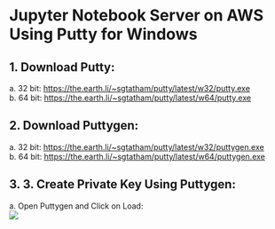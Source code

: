 # Jupyter Notebook Server on AWS Using Putty for Windows
## 1.	Download Putty:
a. 32 bit: https://the.earth.li/~sgtatham/putty/latest/w32/putty.exe<br/>
b.	64 bit: https://the.earth.li/~sgtatham/putty/latest/w64/putty.exe<br/>
## 2.	Download Puttygen:
a.	32 bit: https://the.earth.li/~sgtatham/putty/latest/w32/puttygen.exe<br/>
b.	64 bit: https://the.earth.li/~sgtatham/putty/latest/w64/puttygen.exe<br/>
## 3. 3.	Create Private Key Using Puttygen:
a.	Open Puttygen and Click on Load:<br/>
![](https://github.com/princebirring/aws-machine-learning-1/blob/master/Jupyter%20Notebook/screenshots/1.PNG)
